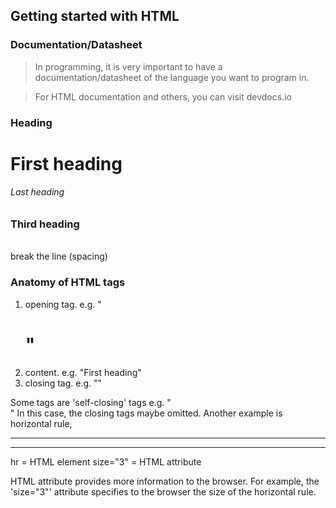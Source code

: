 
## Getting started with HTML

### Documentation/Datasheet

> In programming, it is very important to have a documentation/datasheet
of the language you want to program in.

> For HTML documentation and others, you can visit devdocs.io

### Heading

<h1> First heading </h1>
<h6> Last heading </h6>
<h3> Third heading </h3>
<br> break the line (spacing)

### Anatomy of HTML tags

1. opening tag. e.g. "<h1>"
2. content. e.g. "First heading"
3. closing tag. e.g. "</h1>"

Some tags are 'self-closing' tags e.g. "<br>"
In this case, the closing tags maybe omitted.
Another example is horizontal rule, <hr>

<hr size="3">
hr = HTML element
size="3" = HTML attribute

HTML attribute provides more information to the browser.
For example, the 'size="3"' attribute specifies to the browser the size of 
the horizontal rule.
